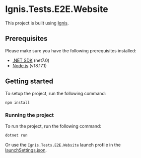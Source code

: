 ﻿# Ignis.Tests.E2E.Website

This project is built using [Ignis](https://ignis.dvolper.dev).

## Prerequisites

Please make sure you have the following prerequisites installed:

- [.NET SDK](https://dotnet.microsoft.com/en-us/download) (net7.0)
- [Node.js](https://nodejs.org/en/) (v18.17.1)

## Getting started

To setup the project, run the following command:

```bash
npm install
```

### Running the project

To run the project, run the following command:

```bash
dotnet run
```

Or use the `Ignis.Tests.E2E.Website` launch profile in the [launchSettings.json](Properties/launchSettings.json).
